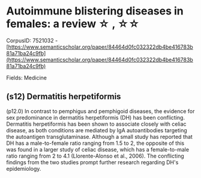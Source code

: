 # Autoimmune blistering diseases in females: a review ☆ , ☆☆

CorpusID: 7521032 - [https://www.semanticscholar.org/paper/84464d0fc032322db4be416783b81a71ba24c9fb](https://www.semanticscholar.org/paper/84464d0fc032322db4be416783b81a71ba24c9fb)

Fields: Medicine

## (s12) Dermatitis herpetiformis
(p12.0) In contrast to pemphigus and pemphigoid diseases, the evidence for sex predominance in dermatitis herpetiformis (DH) has been conflicting. Dermatitis herpetiformis has been shown to associate closely with celiac disease, as both conditions are mediated by IgA autoantibodies targeting the autoantigen transglutaminase. Although a small study has reported that DH has a male-to-female ratio ranging from 1.5 to 2, the opposite of this was found in a larger study of celiac disease, which has a female-to-male ratio ranging from 2 to 4.1 (Llorente-Alonso et al., 2006). The conflicting findings from the two studies prompt further research regarding DH's epidemiology.
